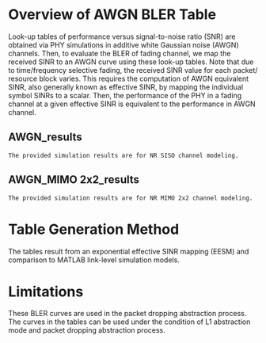 # Overview of AWGN BLER Table #

Look-up tables of performance versus signal-to-noise ratio (SNR) are obtained via PHY simulations in additive white Gaussian noise (AWGN) channels. Then, to evaluate the BLER of fading channel, we map the received SINR to an AWGN curve using these look-up tables. Note that due to time/frequency selective fading, the received SINR value for each packet/ resource block varies. This requires the computation of AWGN equivalent SINR, also generally known as effective SINR, by mapping the individual symbol SINRs to a scalar. Then, the performance of the PHY in a fading channel at a given effective SINR is equivalent to the performance in AWGN channel.

## AWGN_results ##

    The provided simulation results are for NR SISO channel modeling.

## AWGN_MIMO 2x2_results ##

    The provided simulation results are for NR MIMO 2x2 channel modeling.


# Table Generation Method #

The tables result from an exponential effective SINR mapping (EESM) and comparison to MATLAB link-level simulation models.

# Limitations #

These BLER curves are used in the packet dropping abstraction process.
The curves in the tables can be used under the condition of L1 abstraction mode and packet dropping abstraction process.


